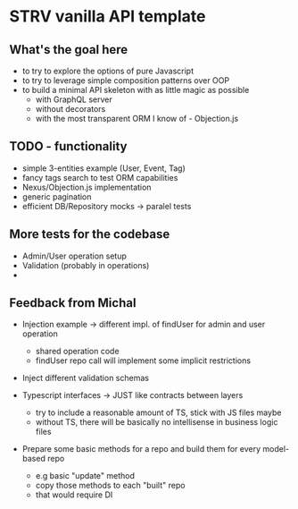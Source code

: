 # STRV vanilla API template

## What's the goal here

- to try to explore the options of pure Javascript
- to try to leverage simple composition patterns over OOP
- to build a minimal API skeleton with as little magic as possible
  - with GraphQL server
  - without decorators
  - with the most transparent ORM I know of - Objection.js

## TODO - functionality

- simple 3-entities example (User, Event, Tag)
- fancy tags search to test ORM capabilities
- Nexus/Objection.js implementation
- generic pagination
- efficient DB/Repository mocks -> paralel tests

## More tests for the codebase

- Admin/User operation setup
- Validation (probably in operations)
-

## Feedback from Michal

- Injection example -> different impl. of findUser for admin and user operation
  - shared operation code
  - findUser repo call will implement some implicit restrictions
- Inject different validation schemas

- Typescript interfaces -> JUST like contracts between layers

  - try to include a reasonable amount of TS, stick with JS files maybe
  - without TS, there will be basically no intellisense in business logic files

- Prepare some basic methods for a repo and build them for every model-based repo
  - e.g basic "update" method
  - copy those methods to each "built" repo
  - that would require DI
